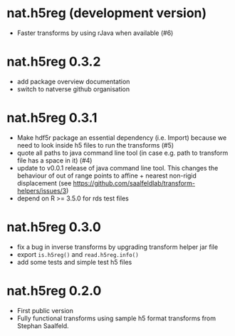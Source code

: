 # nat.h5reg (development version)

* Faster transforms by using rJava when available (#6)

# nat.h5reg 0.3.2

* add package overview documentation
* switch to natverse github organisation

# nat.h5reg 0.3.1

* Make hdf5r package an essential dependency (i.e. Import) because we
  need to look inside h5 files to run the transforms (#5)
* quote all paths to java command line tool (in case e.g. path to transform 
  file has a space in it) (#4)
* update to v0.0.1 release of java command line tool. This changes the behaviour
  of out of range points to affine + nearest non-rigid displacement
  (see https://github.com/saalfeldlab/transform-helpers/issues/3)
* depend on R >= 3.5.0 for rds test files 

# nat.h5reg 0.3.0

* fix a bug in inverse transforms by upgrading transform helper jar file
* export `is.h5reg()` and `read.h5reg.info()`
* add some tests and simple test h5 files

# nat.h5reg 0.2.0

* First public version
* Fully functional transforms using sample h5 format transforms from
  Stephan Saalfeld.
